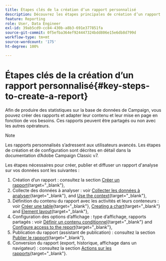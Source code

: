 ```yaml
---
title: Étapes clés de la création dʼun rapport personnalisé
description: Découvrez les étapes principales de création d’un rapport personnalisé.
feature: Reporting
role: User, Data Engineer
exl-id: 39ab5cd9-cc84-430b-a8b3-691e377851fa
source-git-commit: 0f5efba364ef924447324bdd806e15e6db8d799d
workflow-type: tm+mt
source-wordcount: '175'
ht-degree: 100%

---
```


# Étapes clés de la création dʼun rapport personnalisé{#key-steps-to-create-a-report}

Afin de produire des statistiques sur la base de données de Campaign, vous pouvez créer des rapports et adapter leur contenu et leur mise en page en fonction de vos besoins. Ces rapports peuvent être partagés ou non avec les autres opérateurs.

>[!NOTE]
>
>Les rapports personnalisés s’adressent aux utilisateurs avancés. Les étapes de création et de configuration sont décrites en détail dans la documentation d’Adobe Campaign Classic v7.

Les étapes nécessaires pour créer, publier et diffuser un rapport d&#39;analyse sur vos données sont les suivantes :

1. Création dʼun rapport : consultez la section [Créer un rapport](https://experienceleague.adobe.com/docs/campaign-classic/using/reporting/creating-new-reports/creating-a-new-report.html?lang=fr){target="_blank"},
1. Collecte des données à analyser : voir [Collecter les données à analyser](https://experienceleague.adobe.com/docs/campaign-classic/using/reporting/creating-new-reports/collecting-data-to-analyze.html?lang=fr){target="_blank"}, and [Use the context](https://experienceleague.adobe.com/docs/campaign-classic/using/reporting/creating-new-reports/collecting-data-to-analyze.html?lang=fr){target="_blank"},
1. Définition du contenu du rapport avec les activités et leurs conteneurs : voir [Créer une table](https://experienceleague.adobe.com/docs/campaign-classic/using/reporting/creating-new-reports/creating-a-table.html?lang=fr){target="_blank"}, [Creating a chart](https://experienceleague.adobe.com/docs/campaign-classic/using/reporting/creating-new-reports/creating-a-chart.html?lang=fr){target="_blank"} and [Element layout](https://experienceleague.adobe.com/docs/campaign-classic/using/reporting/creating-new-reports/element-layout.html?lang=fr){target="_blank"},
1. Configuration des options d’affichage : type d’affichage, rapports partagés : voir [Définir un contenu conditionnel](https://experienceleague.adobe.com/docs/campaign-classic/using/reporting/creating-new-reports/defining-a-conditional-content.html?lang=fr){target="_blank"} and [Configure access to the report](https://experienceleague.adobe.com/docs/campaign-classic/using/reporting/creating-new-reports/configuring-access-to-the-report.html?lang=fr){target="_blank"},
1. Publication du rapport (assistant de publication) : consultez la section [Publier le rapport](https://experienceleague.adobe.com/docs/campaign-classic/using/reporting/creating-new-reports/configuring-access-to-the-report.html?lang=fr#publishing-the-report){target="_blank"},
1. Conversion du rapport (export, historique, affichage dans un navigateur) : consultez la section [Actions sur les rapports](https://experienceleague.adobe.com/docs/campaign-classic/using/reporting/creating-new-reports/actions-on-reports.html?lang=fr){target="_blank"}.
